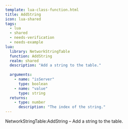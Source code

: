 ```yaml
---
template: lua-class-function.html
title: AddString
icon: lua-shared
tags:
  - lua
  - shared
  - needs-verification
  - needs-example
lua:
  library: NetworkStringTable
  function: AddString
  realm: shared
  description: "Add a string to the table."
  
  arguments:
    - name: "isServer"
      type: boolean
    - name: "value"
      type: string
  returns:
    - type: number
      description: "The index of the string."
---
```


<div class="lua__search__keywords">
NetworkStringTable:AddString &#x2013; Add a string to the table.
</div>
